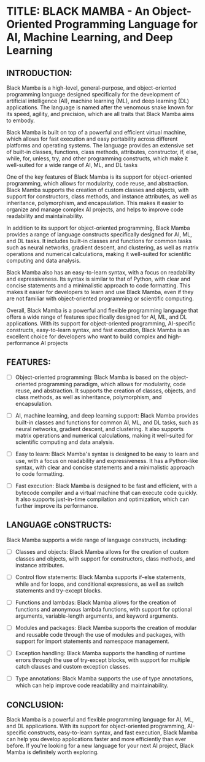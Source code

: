 # TITLE: BLACK MAMBA - An Object-Oriented Programming Language for AI, Machine Learning, and Deep Learning

## INTRODUCTION:
Black Mamba is a high-level, general-purpose, and object-oriented programming language designed specifically for the development of 
artificial intelligence (AI), machine learning (ML), and deep learning (DL) applications. The language is named after the venomous 
snake known for its speed, agility, and precision, which are all traits that Black Mamba aims to embody.

Black Mamba is built on top of a powerful and efficient virtual machine, which allows for fast execution and easy portability across 
different platforms and operating systems. The language provides an extensive set of built-in classes, functions, class methods, 
attributes, constructor, if, else, while, for, unless, try, and other programming constructs, which make it well-suited for 
a wide range of AI, ML, and DL tasks

One of the key features of Black Mamba is its support for object-oriented programming, which allows for modularity, code reuse, 
and abstraction. Black Mamba supports the creation of custom classes and objects, with support for constructors, class methods, 
and instance attributes, as well as inheritance, polymorphism, and encapsulation. This makes it easier to organize and manage 
complex AI projects, and helps to improve code readability and maintainability.

In addition to its support for object-oriented programming, Black Mamba provides a range of language constructs specifically 
designed for AI, ML, and DL tasks. It includes built-in classes and functions for common tasks such as neural networks, gradient 
descent, and clustering, as well as matrix operations and numerical calculations, making it well-suited for scientific computing 
and data analysis.

Black Mamba also has an easy-to-learn syntax, with a focus on readability and expressiveness. Its syntax is similar to that of Python, 
with clear and concise statements and a minimalistic approach to code formatting. This makes it easier for developers to learn 
and use Black Mamba, even if they are not familiar with object-oriented programming or scientific computing.

Overall, Black Mamba is a powerful and flexible programming language that offers a wide range of features specifically designed for 
AI, ML, and DL applications. With its support for object-oriented programming, AI-specific constructs, easy-to-learn syntax, and 
fast execution, Black Mamba is an excellent choice for developers who want to build complex and high-performance AI projects

## FEATURES:

- [ ] Object-oriented programming: Black Mamba is based on the object-oriented programming paradigm, which allows for modularity, code reuse, and abstraction. It supports the creation of classes, objects, and class methods, as well as inheritance, polymorphism, and encapsulation.

- [ ] AI, machine learning, and deep learning support: Black Mamba provides built-in classes and functions for common AI, ML, and DL tasks, such as neural networks, gradient descent, and clustering. It also supports matrix operations and numerical calculations, making it well-suited for scientific computing and data analysis.

- [ ] Easy to learn: Black Mamba's syntax is designed to be easy to learn and use, with a focus on readability and expressiveness. It has a Python-like syntax, with clear and concise statements and a minimalistic approach to code formatting.

- [ ] Fast execution: Black Mamba is designed to be fast and efficient, with a bytecode compiler and a virtual machine that can execute code quickly. It also supports just-in-time compilation and optimization, which can further improve its performance.

## LANGUAGE cONSTRUCTS:
Black Mamba supports a wide range of language constructs, including:

- [ ] Classes and objects: Black Mamba allows for the creation of custom classes and objects, with support for constructors, class methods, and instance attributes.

- [ ] Control flow statements: Black Mamba supports if-else statements, while and for loops, and conditional expressions, as well as switch statements and try-except blocks.

- [ ] Functions and lambdas: Black Mamba allows for the creation of functions and anonymous lambda functions, with support for optional arguments, variable-length arguments, and keyword arguments.

- [ ] Modules and packages: Black Mamba supports the creation of modular and reusable code through the use of modules and packages, with support for import statements and namespace management.

- [ ] Exception handling: Black Mamba supports the handling of runtime errors through the use of try-except blocks, with support for multiple catch clauses and custom exception classes.

- [ ] Type annotations: Black Mamba supports the use of type annotations, which can help improve code readability and maintainability.


## CONCLUSION:
Black Mamba is a powerful and flexible programming language for AI, ML, and DL applications. With its support for object-oriented 
programming, AI-specific constructs, easy-to-learn syntax, and fast execution, Black Mamba can help you develop applications 
faster and more efficiently than ever before. If you're looking for a new language for your next AI project, Black Mamba 
is definitely worth exploring.


